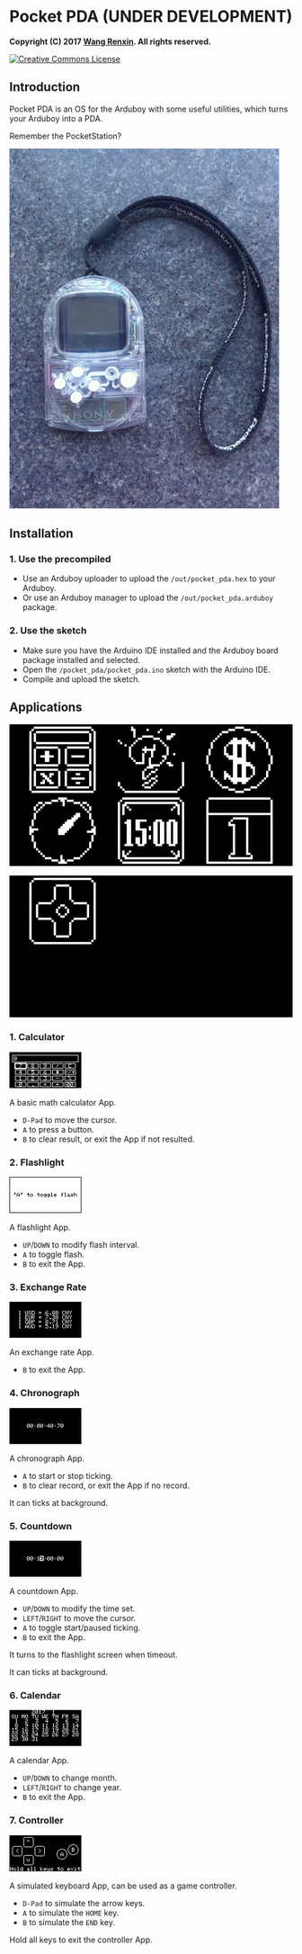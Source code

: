 # Pocket PDA (UNDER DEVELOPMENT)

**Copyright (C) 2017 [Wang Renxin](https://github.com/paladin-t/). All rights reserved.**

<a rel="license" href="http://creativecommons.org/licenses/by-sa/4.0/"><img alt="Creative Commons License" style="border-width:0" src="https://i.creativecommons.org/l/by-sa/4.0/80x15.png" /></a>

## Introduction

Pocket PDA is an OS for the Arduboy with some useful utilities, which turns your Arduboy into a PDA.

Remember the PocketStation?

![](docs/pocketstation.png)

## Installation

### 1. Use the precompiled

* Use an Arduboy uploader to upload the `/out/pocket_pda.hex` to your Arduboy.
* Or use an Arduboy manager to upload the `/out/pocket_pda.arduboy` package.

### 2. Use the sketch

* Make sure you have the Arduino IDE installed and the Arduboy board package installed and selected.
* Open the `/pocket_pda/pocket_pda.ino` sketch with the Arduino IDE.
* Compile and upload the sketch.

## Applications

![](docs/run0.png)

![](docs/run1.png)

### 1. Calculator

![](docs/app_calc.png)

A basic math calculator App.

* `D-Pad` to move the cursor.
* `A` to press a button.
* `B` to clear result, or exit the App if not resulted.

### 2. Flashlight

![](docs/app_light.png)

A flashlight App.

* `UP`/`DOWN` to modify flash interval.
* `A` to toggle flash.
* `B` to exit the App.

### 3. Exchange Rate

![](docs/app_exchange.png)

An exchange rate App.

* `B` to exit the App.

### 4. Chronograph

![](docs/app_chronograph.png)

A chronograph App.

* `A` to start or stop ticking.
* `B` to clear record, or exit the App if no record.

It can ticks at background.

### 5. Countdown

![](docs/app_count.png)

A countdown App.

* `UP`/`DOWN` to modify the time set.
* `LEFT`/`RIGHT` to move the cursor.
* `A` to toggle start/paused ticking.
* `B` to exit the App.

It turns to the flashlight screen when timeout.

It can ticks at background.

### 6. Calendar

![](docs/app_calendar.png)

A calendar App.

* `UP`/`DOWN` to change month.
* `LEFT`/`RIGHT` to change year.
* `B` to exit the App.

### 7. Controller

![](docs/app_ctrl.png)

A simulated keyboard App, can be used as a game controller.

* `D-Pad` to simulate the arrow keys.
* `A` to simulate the `HOME` key.
* `B` to simulate the `END` key.

Hold all keys to exit the controller App.

